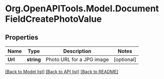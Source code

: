 # Org.OpenAPITools.Model.DocumentFieldCreatePhotoValue
## Properties

Name | Type | Description | Notes
------------ | ------------- | ------------- | -------------
**Url** | **string** | Photo URL for a JPG image | [optional] 

[[Back to Model list]](../README.md#documentation-for-models) [[Back to API list]](../README.md#documentation-for-api-endpoints) [[Back to README]](../README.md)

